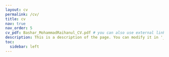 ```yaml
---
layout: cv
permalink: /cv/
title: cv
nav: true
nav_order: 5
cv_pdf: Bashar_MohammadRaihanul_CV.pdf # you can also use external links here
description: This is a description of the page. You can modify it in '_pages/cv.md'. You can also change or remove the top pdf download button.
toc:
  sidebar: left
---
```

